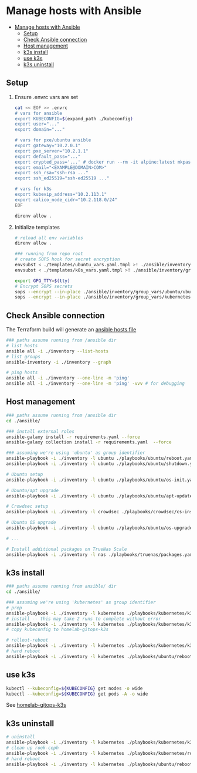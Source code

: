 # Manage hosts with Ansible

- [Manage hosts with Ansible](#manage-hosts-with-ansible)
  - [Setup](#setup)
  - [Check Ansible connection](#check-ansible-connection)
  - [Host management](#host-management)
  - [k3s install](#k3s-install)
  - [use k3s](#use-k3s)
  - [k3s uninstall](#k3s-uninstall)

## Setup

1. Ensure .envrc vars are set

   ```sh
   cat << EOF >> .envrc
   # vars for ansible
   export KUBECONFIG=$(expand_path ./kubeconfig)
   export user="..."
   export domain="..."

   # vars for pxe/ubuntu ansible
   export gateway="10.2.0.1"
   export pxe_server="10.2.1.1"
   export default_pass="..."
   export crypted_pass='...' # docker run --rm -it alpine:latest mkpasswd -m sha512 <password>
   export email="<EXAMPLE@DOMAIN>COM>"
   export ssh_rsa="ssh-rsa ..."
   export ssh_ed25519="ssh-ed25519 ..."

   # vars for k3s
   export kubevip_address="10.2.113.1"
   export calico_node_cidr="10.2.118.0/24"
   EOF
   ```

   ```sh
   direnv allow .
   ```

2. Initialize templates

   ```sh
   # reload all env variables
   direnv allow .

   ### running from repo root
   # create SOPS hook for secret encryption
   envsubst < ./templates/ubuntu_vars.yaml.tmpl >! ./ansible/inventory/group_vars/ubuntu/ubuntu_vars.sops.yaml
   envsubst < ./templates/k8s_vars.yaml.tmpl >! ./ansible/inventory/group_vars/kubernetes/k8s_vars.sops.yaml

   export GPG_TTY=$(tty)
   # Encrypt SOPS secrets
   sops --encrypt --in-place ./ansible/inventory/group_vars/ubuntu/ubuntu_vars.sops.yaml
   sops --encrypt --in-place ./ansible/inventory/group_vars/kubernetes/k8s_vars.sops.yaml
   ```

## Check Ansible connection

The Terraform build will generate an [ansible hosts file](../ansible/inventory/cluster/hosts-terraform.yaml)

```sh
### paths assume running from /ansible dir
# list hosts
ansible all -i ./inventory --list-hosts
# list groups
ansible-inventory -i ./inventory --graph

# ping hosts
ansible all -i ./inventory --one-line -m 'ping'
ansible all -i ./inventory --one-line -m 'ping' -vvv # for debugging
```

## Host management

```sh
### paths assume running from /ansible dir
cd ./ansible/

### install external roles
ansible-galaxy install -r requirements.yaml --force
ansible-galaxy collection install -r requirements.yaml  --force

### assuming we're using 'ubuntu' as group identifier
ansible-playbook -i ./inventory -l ubuntu ./playbooks/ubuntu/reboot.yaml --become
ansible-playbook -i ./inventory -l ubuntu ./playbooks/ubuntu/shutdown.yaml --become

# Ubuntu setup
ansible-playbook -i ./inventory -l ubuntu ./playbooks/ubuntu/os-init.yaml --become --ask-become-pass

# Ubuntu/apt upgrade
ansible-playbook -i ./inventory -l ubuntu ./playbooks/ubuntu/apt-update.yaml

# Crowdsec setup
ansible-playbook -i ./inventory -l crowdsec ./playbooks/crowdsec/cs-install.yaml --become

# Ubuntu OS upgrade
ansible-playbook -i ./inventory -l ubuntu ./playbooks/ubuntu/os-upgrade.yaml

# ...

# Install additional packages on TrueNas Scale
ansible-playbook -i ./inventory -l nas ./playbooks/truenas/packages.yaml --become
```

## k3s install

```sh
### paths assume running from ansible/ dir
cd ./ansible/

### assuming we're using 'kubernetes' as group identifier
# prep
ansible-playbook -i ./inventory -l kubernetes ./playbooks/kubernetes/k3s-prep.yaml --become # --ask-become-pass
# install -- this may take 2 runs to complete without error
ansible-playbook -i ./inventory -l kubernetes ./playbooks/kubernetes/k3s-install.yaml --become # --ask-become-pass
# copy kubeconfig to homelab-gitops-k3s

# rollout-reboot
ansible-playbook -i ./inventory -l kubernetes ./playbooks/kubernetes/k3s-reboot.yaml --become
# hard reboot
ansible-playbook -i ./inventory -l kubernetes ./playbooks/ubuntu/reboot.yaml --become
```

## use k3s

```sh
kubectl --kubeconfig=${KUBECONFIG} get nodes -o wide
kubectl --kubeconfig=${KUBECONFIG} get pods -A -o wide
```

See [homelab-gitops-k3s](https://github.com/ahgraber/homelab-gitops-k3s)

## k3s uninstall

```sh
# uninstall
ansible-playbook -i ./inventory -l kubernetes ./playbooks/kubernetes/k3s-nuke.yaml --become # --ask-become-pass
# clean up rook-ceph
ansible-playbook -i ./inventory -l kubernetes ./playbooks/kubernetes/rook-ceph-cleanup.yaml --become # --ask-become-pass
# hard reboot
ansible-playbook -i ./inventory -l kubernetes ./playbooks/ubuntu/reboot.yaml --become
```
